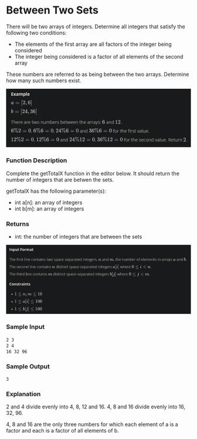 # Between Two Sets

There will be two arrays of integers. Determine all integers that satisfy the following two conditions:

- The elements of the first array are all factors of the integer being considered
- The integer being considered is a factor of all elements of the second array

These numbers are referred to as being between the two arrays. Determine how many such numbers exist.

![Alt text](images/image.png)

### Function Description

Complete the getTotalX function in the editor below. It should return the number of integers that are betwen the sets.

getTotalX has the following parameter(s):

- int a[n]: an array of integers
- int b[m]: an array of integers

### Returns

- int: the number of integers that are between the sets

![Alt text](images/image-1.png)

### Sample Input

    2 3
    2 4
    16 32 96

### Sample Output

    3

### Explanation

2 and 4 divide evenly into 4, 8, 12 and 16.
4, 8 and 16 divide evenly into 16, 32, 96.

4, 8 and 16 are the only three numbers for which each element of a is a factor and each is a factor of all elements of b.
